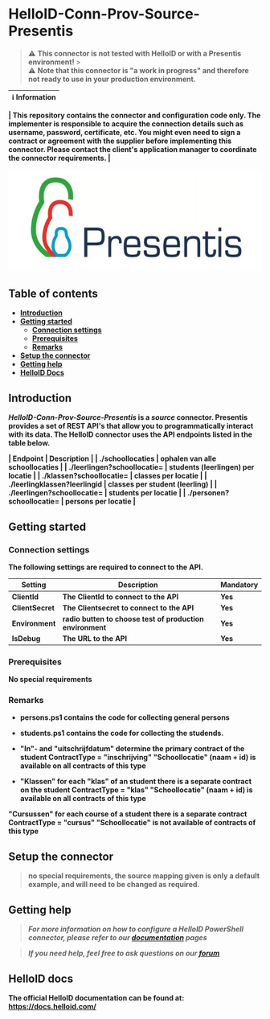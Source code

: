 
# HelloID-Conn-Prov-Source-Presentis
> :warning: <b> This connector is not tested with HelloID or with a Presentis environment! </b>><br>
:warning: <b> Note that this connector is "a work in progress" and therefore not ready to use in your production environment.

| :information_source: Information |
|:---------------------------|

| This repository contains the connector and configuration code only. The implementer is responsible to acquire the connection details such as username, password, certificate, etc. You might even need to sign a contract or agreement with the supplier before implementing this connector. Please contact the client's application manager to coordinate the connector requirements. |

<p align="center">
  <img src="assets/logo-Presentis.jpg">
</p>

## Table of contents

- [Introduction](#Introduction)
- [Getting started](#Getting-started)
  + [Connection settings](#Connection-settings)
  + [Prerequisites](#Prerequisites)
  + [Remarks](#Remarks)
- [Setup the connector](@Setup-The-Connector)
- [Getting help](#Getting-help)
- [HelloID Docs](#HelloID-docs)

## Introduction

_HelloID-Conn-Prov-Source-Presentis_ is a _source_ connector. Presentis provides a set of REST API's that allow you to programmatically interact with its data. The HelloID connector uses the API endpoints listed in the table below.

| Endpoint     | Description |
| ./schoollocaties | ophalen van alle schoollocaties |
| ./leerlingen?schoollocatie=     | students (leerlingen) per locatie   |
| ./klassen?schoollocatie=        | classes per locatie   |
| ./leerlingklassen?leerlingid    | classes per student (leerling)   |
| ./leerlingen?schoollocatie=     | students per locatie   |
| ./personen?schoollocatie=       | persons per locatie   |



## Getting started

### Connection settings

The following settings are required to connect to the API.

| Setting      | Description                        | Mandatory   |
| ------------ | -----------                        | ----------- |
| ClientId     | The ClientId to connect to the API | Yes         |
| ClientSecret | The Clientsecret to connect to the API | Yes         |
| Environment  | radio butten to choose test of production environment   | Yes         |
| IsDebug      | The URL to the API                 | Yes         |

### Prerequisites

No special requirements

### Remarks
- persons.ps1 contains the code for collecting general persons
- students.ps1 contains the code for collecting the studends.

- "In"- and "uitschrijfdatum" determine the primary contract of the student
ContractType    = "inschrijving"
 "Schoollocatie" (naam + id) is available on all contracts of this type

- "Klassen"  for each "klas" of an student there is a separate contract on the student
ContractType    = "klas"
"Schoollocatie" (naam + id) is available on all contracts of this type

 "Cursussen" for each course of a student there is a separate contract
 ContractType    = "cursus"
"Schoollocatie" is not available of contracts of this type


## Setup the connector

> no special requirements, the source mapping given is only a default example, and will need to be changed as required.

## Getting help

> _For more information on how to configure a HelloID PowerShell connector, please refer to our [documentation](https://docs.helloid.com/hc/en-us/articles/360012557600-Configure-a-custom-PowerShell-source-system) pages_

> _If you need help, feel free to ask questions on our [forum](https://forum.helloid.com)_

## HelloID docs

The official HelloID documentation can be found at: https://docs.helloid.com/
